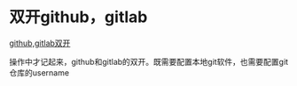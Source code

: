 <!--
 * @Author: 星啸(陈远宏)
 * @Date: 2020-11-24 09:47:41
 * @LastEditTime: 2020-11-24 09:48:16
 * @LastEditors: 星啸(陈远宏)
 * @Description: 
 * @FilePath: /my-git-book/git/关于git的双开.md
-->
 # 双开github，gitlab
 [github,gitlab双开](https://juejin.cn/entry/6844903501248593933)
 
 操作中才记起来，github和gitlab的双开。既需要配置本地git软件，也需要配置git仓库的username